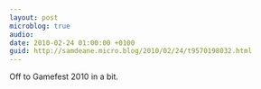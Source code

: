 ```yaml
---
layout: post
microblog: true
audio: 
date: 2010-02-24 01:00:00 +0100
guid: http://samdeane.micro.blog/2010/02/24/t9570198032.html
---
```

Off to Gamefest 2010 in a bit.
